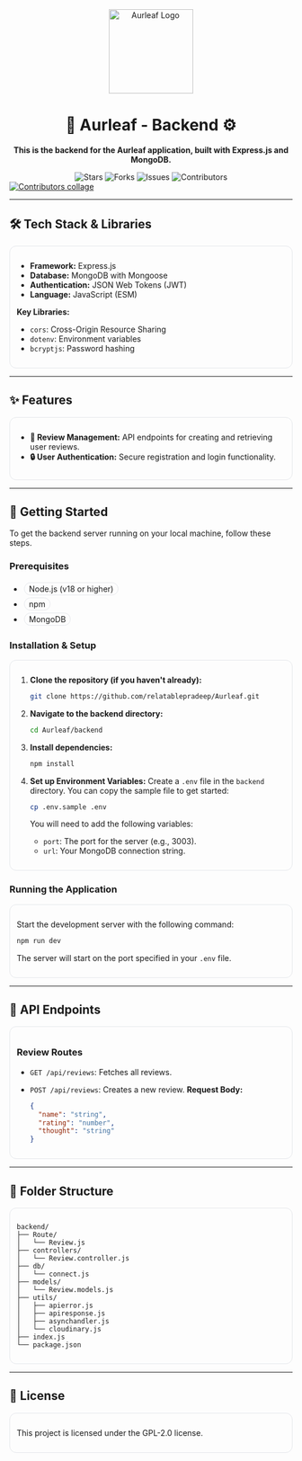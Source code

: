 <div align="center">

  <img src="https://github.com/relatablepradeep/Aurleaf/blob/main/Frontend/src/Assets/logo.png?raw=true" alt="Aurleaf Logo" width="150"/>
  <h1>🌿 Aurleaf - Backend ⚙️</h1>

**This is the backend for the Aurleaf application, built with Express.js and MongoDB.**

<img src="https://img.shields.io/github/stars/relatablepradeep/Aurleaf?style=for-the-badge" alt="Stars"/> 
<img src="https://img.shields.io/github/forks/relatablepradeep/Aurleaf?style=for-the-badge" alt="Forks"/> 
<img src="https://img.shields.io/github/issues/relatablepradeep/Aurleaf?style=for-the-badge" alt="Issues"/> 
<img src="https://img.shields.io/github/contributors/relatablepradeep/Aurleaf?style=for-the-badge" alt="Contributors"/>

</div>

<!-- Contributors collage (auto-updates via contrib.rocks) -->
<a href="https://github.com/relatablepradeep/Aurleaf/graphs/contributors">
  <img src="https://contrib.rocks/image?repo=relatablepradeep/Aurleaf" alt="Contributors collage"/>
</a>

<!-- Note: Shields.io has no collaborators badge. Use a GitHub Action if you need one. -->


<style>
.aurleaf-card{padding:12px;border:1px solid #e5e7eb;border-radius:12px;margin-bottom:8px}
.aurleaf-pill{display:inline-block;padding:2px 8px;border:1px solid #e5e7eb;border-radius:999px;margin:2px}
.aurleaf-note{opacity:.85}
</style>


---

## 🛠️ Tech Stack & Libraries

<div class="aurleaf-card">

* **Framework:** Express.js
* **Database:** MongoDB with Mongoose
* **Authentication:** JSON Web Tokens (JWT)
* **Language:** JavaScript (ESM)

**Key Libraries:**

* `cors`: Cross-Origin Resource Sharing
* `dotenv`: Environment variables
* `bcryptjs`: Password hashing

</div>

---

## ✨ Features

<div class="aurleaf-card">

* **📝 Review Management:** API endpoints for creating and retrieving user reviews.
* **🔒 User Authentication:** Secure registration and login functionality.

</div>

---

## 🚀 Getting Started

To get the backend server running on your local machine, follow these steps.

### Prerequisites

* <span class="aurleaf-pill">Node.js (v18 or higher)</span>
* <span class="aurleaf-pill">npm</span>
* <span class="aurleaf-pill">MongoDB</span>

### Installation & Setup

<div class="aurleaf-card">

1. **Clone the repository (if you haven't already):**

   ```sh
   git clone https://github.com/relatablepradeep/Aurleaf.git
   ```

2. **Navigate to the backend directory:**

   ```sh
   cd Aurleaf/backend
   ```

3. **Install dependencies:**

   ```sh
   npm install
   ```

4. **Set up Environment Variables:**
   Create a `.env` file in the `backend` directory. You can copy the sample file to get started:

   ```sh
   cp .env.sample .env
   ```

   You will need to add the following variables:

   * `port`: The port for the server (e.g., 3003).
   * `url`: Your MongoDB connection string.

</div>

### Running the Application

<div class="aurleaf-card">

Start the development server with the following command:

```sh
npm run dev
```

The server will start on the port specified in your `.env` file.

</div>

---

## 🔌 API Endpoints

<div class="aurleaf-card">

### Review Routes

* `GET /api/reviews`: Fetches all reviews.
* `POST /api/reviews`: Creates a new review.
  **Request Body:**

  ```json
  {
    "name": "string",
    "rating": "number",
    "thought": "string"
  }
  ```

</div>

---

## 📂 Folder Structure

<div class="aurleaf-card">

```
backend/
├── Route/
│   └── Review.js
├── controllers/
│   └── Review.controller.js
├── db/
│   └── connect.js
├── models/
│   └── Review.models.js
├── utils/
│   ├── apierror.js
│   ├── apiresponse.js
│   ├── asynchandler.js
│   └── cloudinary.js
├── index.js
└── package.json
```

</div>

---

## 📜 License

<div class="aurleaf-card">

This project is licensed under the GPL-2.0 license.

</div>